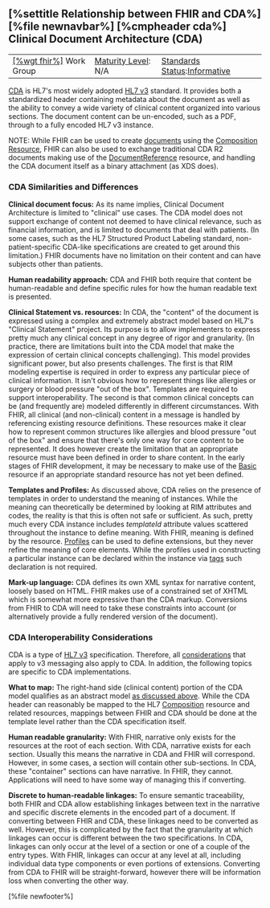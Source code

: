 \[%settitle Relationship between FHIR and CDA%\]
\[%file newnavbar%\]
\[%cmpheader cda%\]
Clinical Document Architecture (CDA)
------------------------------------

|                                                |                                               |                                                                                        |
|------------------------------------------------|-----------------------------------------------|----------------------------------------------------------------------------------------|
| [\[%wgt fhir%\]](%5B%wg%20fhir%%5D) Work Group | [Maturity Level](versions.html#maturity): N/A | [Standards Status](versions.html#std-process):[Informative](versions.html#std-process) |

<span id="cda"></span>
[CDA](http://www.hl7.org/implement/standards/product_brief.cfm?product_id=7) is HL7's most widely adopted [HL7 v3](https://www.hl7.org/implement/standards/product_brief.cfm?product_id=186) standard. It provides both a standardized header containing metadata about the document as well as the ability to convey a wide variety of clinical content organized into various sections. The document content can be un-encoded, such as a PDF, through to a fully encoded HL7 v3 instance.

NOTE: While FHIR can be used to create [documents](documents.html) using the [Composition Resource](composition.html), FHIR can also be used to exchange traditional CDA R2 documents making use of the [DocumentReference](documentreference.html) resource, and handling the CDA document itself as a binary attachment (as XDS does).

### CDA Similarities and Differences

**Clinical document focus:** As its name implies, Clinical Document Architecture is limited to "clinical" use cases. The CDA model does not support exchange of content not deemed to have clinical relevance, such as financial information, and is limited to documents that deal with patients. (In some cases, such as the HL7 Structured Product Labeling standard, non-patient-specific CDA-like specifications are created to get around this limitation.) FHIR documents have no limitation on their content and can have subjects other than patients.

**Human readability approach:** CDA and FHIR both require that content be human-readable and define specific rules for how the human readable text is presented.

**Clinical Statement vs. resources:** In CDA, the "content" of the document is expressed using a complex and extremely abstract model based on HL7's "Clinical Statement" project. Its purpose is to allow implementers to express pretty much any clinical concept in any degree of rigor and granularity. (In practice, there are limitations built into the CDA model that make the expression of certain clinical concepts challenging). This model provides significant power, but also presents challenges. The first is that RIM modeling expertise is required in order to express any particular piece of clinical information. It isn't obvious how to represent things like allergies or surgery or blood pressure "out of the box". Templates are required to support interoperability. The second is that common clinical concepts can be (and frequently are) modeled differently in different circumstances. With FHIR, all clinical (and non-clinical) content in a message is handled by referencing existing resource definitions. These resources make it clear how to represent common structures like allergies and blood pressure "out of the box" and ensure that there's only one way for core content to be represented. It does however create the limitation that an appropriate resource must have been defined in order to share content. In the early stages of FHIR development, it may be necessary to make use of the [Basic](basic.html) resource if an appropriate standard resource has not yet been defined.

**Templates and Profiles:** As discussed above, CDA relies on the presence of templates in order to understand the meaning of instances. While the meaning can theoretically be determined by looking at RIM attributes and codes, the reality is that this is often not safe or sufficient. As such, pretty much every CDA instance includes *templateId* attribute values scattered throughout the instance to define meaning. With FHIR, meaning is defined by the resource. [Profiles](profiling.html) can be used to define extensions, but they never refine the meaning of core elements. While the profiles used in constructing a particular instance can be declared within the instance via [tags](resource.html#tag) such declaration is not required.

**Mark-up language:** CDA defines its own XML syntax for narrative content, loosely based on HTML. FHIR makes use of a constrained set of XHTML which is somewhat more expressive than the CDA markup. Conversions from FHIR to CDA will need to take these constraints into account (or alternatively provide a fully rendered version of the document).

### CDA Interoperability Considerations

CDA is a type of [HL7 v3](https://www.hl7.org/implement/standards/product_brief.cfm?product_id=186) specification. Therefore, all [considerations](comparison-v3.html#V3-interoperability) that apply to v3 messaging also apply to CDA. In addition, the following topics are specific to CDA implementations.

**What to map:** The right-hand side (clinical content) portion of the CDA model qualifies as an abstract model [as discussed above](comparison-v3.html#V3-abstractModels). While the CDA header can reasonably be mapped to the HL7 [Composition](composition.html) resource and related resources, mappings between FHIR and CDA should be done at the template level rather than the CDA specification itself.

**Human readable granularity:** With FHIR, narrative only exists for the resources at the root of each section. With CDA, narrative exists for each section. Usually this means the narrative in CDA and FHIR will correspond. However, in some cases, a section will contain other sub-sections. In CDA, these "container" sections can have narrative. In FHIR, they cannot. Applications will need to have some way of managing this if converting.

**Discrete to human-readable linkages:** To ensure semantic traceability, both FHIR and CDA allow establishing linkages between text in the narrative and specific discrete elements in the encoded part of a document. If converting between FHIR and CDA, these linkages need to be converted as well. However, this is complicated by the fact that the granularity at which linkages can occur is different between the two specifications. In CDA, linkages can only occur at the level of a section or one of a couple of the entry types. With FHIR, linkages can occur at any level at all, including individual data type components or even portions of extensions. Converting from CDA to FHIR will be straight-forward, however there will be information loss when converting the other way.

\[%file newfooter%\]
